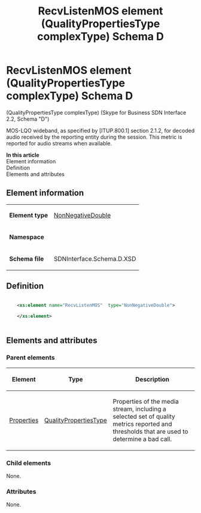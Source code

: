 ﻿---
title: RecvListenMOS element (QualityPropertiesType complexType) Schema D
description: Describes the Schema D iteration of the RecvListenMOS element (QualityPropertiesType complexType) and provides the element's definition and parent elements.
TOCTitle: RecvListenMOS element
ms:assetid: 5b76b17a-e241-8ddc-f043-bb160b6ca0a3
ms:mtpsurl: https://msdn.microsoft.com/library/Mt170959(v=office.16)
ms:contentKeyID: 65855534
ms.date: 08/24/2015
mtps_version: v=office.16
dev_langs:
- xml
---

# RecvListenMOS element (QualityPropertiesType complexType) Schema D

(QualityPropertiesType complexType) (Skype for Business SDN Interface 2.2, Schema "D")

MOS-LQO wideband, as specified by \[ITUP.800.1\] section 2.1.2, for decoded audio received by the reporting entity during the session. This metric is reported for audio streams when available.


**In this article**  
Element information  
Definition  
Elements and attributes  

## Element information

<table>
<colgroup>

</colgroup>
<tbody>
<tr class="odd">
<td><p><strong>Element type</strong></p></td>
<td><p><a href="nonnegativedouble-simpletype-skype-for-business-sdn-interface-2-2-schema-d.md">NonNegativeDouble</a></p></td>
</tr>
<tr class="even">
<td><p><strong>Namespace</strong></p></td>
<td><p></p></td>
</tr>
<tr class="odd">
<td><p><strong>Schema file</strong></p></td>
<td><p>SDNInterface.Schema.D.XSD</p></td>
</tr>
</tbody>
</table>


## Definition

```xml

    <xs:element name="RecvListenMOS"  type="NonNegativeDouble">
    
    </xs:element>
  
```

## Elements and attributes

### Parent elements

<table>
<colgroup>

</colgroup>
<thead>
<tr class="header">
<th><p>Element</p></th>
<th><p>Type</p></th>
<th><p>Description</p></th>
</tr>
</thead>
<tbody>
<tr class="odd">
<td><p><a href="properties-element-qualitytype-complextype-skype-for-business-sdn-interface-2-2-schema-d.md">Properties</a></p></td>
<td><p><a href="qualitypropertiestype-complextype-skype-for-business-sdn-interface-2-2-schema-d.md">QualityPropertiesType</a></p></td>
<td><p>Properties of the media stream, including a selected set of quality metrics reported and thresholds that are used to determine a bad call.</p></td>
</tr>
</tbody>
</table>


### Child elements

None.

### Attributes

None.

